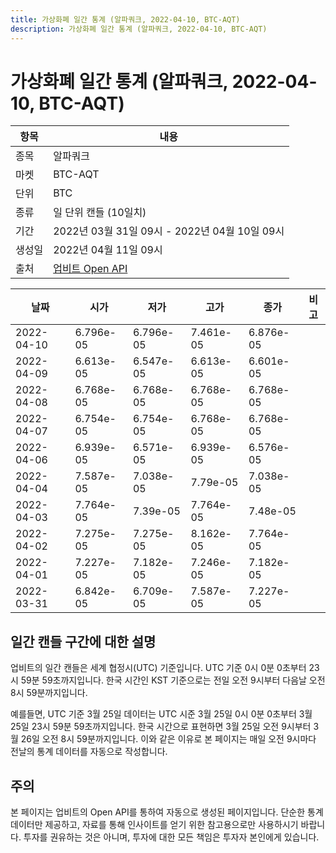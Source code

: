 ```yaml
---
title: 가상화폐 일간 통계 (알파쿼크, 2022-04-10, BTC-AQT)
description: 가상화폐 일간 통계 (알파쿼크, 2022-04-10, BTC-AQT)
---
```



가상화폐 일간 통계 (알파쿼크, 2022-04-10, BTC-AQT)
===

|항목|내용|
|--|--|
|종목|알파쿼크|
|마켓|BTC-AQT|
|단위|BTC|
|종류|일 단위 캔들 (10일치)|
|기간|2022년 03월 31일 09시 - 2022년 04월 10일 09시|
|생성일|2022년 04월 11일 09시|
|출처|[업비트 Open API](https://docs.upbit.com)|


|날짜|시가|저가|고가|종가|비고|
|--|--|--|--|--|--|
|2022-04-10|6.796e-05|6.796e-05|7.461e-05|6.876e-05|    |
|2022-04-09|6.613e-05|6.547e-05|6.613e-05|6.601e-05|    |
|2022-04-08|6.768e-05|6.768e-05|6.768e-05|6.768e-05|    |
|2022-04-07|6.754e-05|6.754e-05|6.768e-05|6.768e-05|    |
|2022-04-06|6.939e-05|6.571e-05|6.939e-05|6.576e-05|    |
|2022-04-04|7.587e-05|7.038e-05|7.79e-05|7.038e-05|    |
|2022-04-03|7.764e-05|7.39e-05|7.764e-05|7.48e-05|    |
|2022-04-02|7.275e-05|7.275e-05|8.162e-05|7.764e-05|    |
|2022-04-01|7.227e-05|7.182e-05|7.246e-05|7.182e-05|    |
|2022-03-31|6.842e-05|6.709e-05|7.587e-05|7.227e-05|    |


일간 캔들 구간에 대한 설명
---


업비트의 일간 캔들은 세계 협정시(UTC) 기준입니다. 
UTC 기준 0시 0분 0초부터 23시 59분 59초까지입니다. 
한국 시간인 KST 기준으로는 전일 오전 9시부터 다음날 오전 8시 59분까지입니다. 


예를들면, UTC 기준 3월 25일 데이터는 UTC 시준 3월 25일 0시 0분 0초부터 3월 25일 23시 59분 59초까지입니다. 
한국 시간으로 표현하면 3월 25일 오전 9시부터 3월 26일 오전 8시 59분까지입니다. 
이와 같은 이유로 본 페이지는 매일 오전 9시마다 전날의 통계 데이터를 자동으로 작성합니다. 


주의
---


본 페이지는 업비트의 Open API를 통하여 자동으로 생성된 페이지입니다. 
단순한 통계 데이터만 제공하고, 자료를 통해 인사이트를 얻기 위한 참고용으로만 사용하시기 바랍니다. 
투자를 권유하는 것은 아니며, 투자에 대한 모든 책임은 투자자 본인에게 있습니다. 
